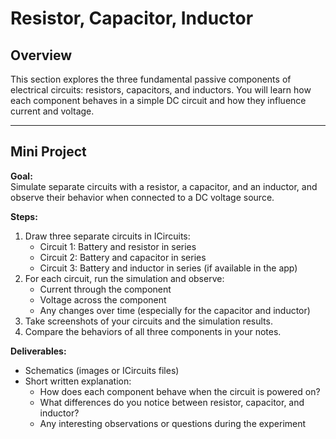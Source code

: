 # Resistor, Capacitor, Inductor

## Overview

This section explores the three fundamental passive components of electrical circuits: resistors, capacitors, and inductors. You will learn how each component behaves in a simple DC circuit and how they influence current and voltage.

---

## Mini Project

**Goal:**  
Simulate separate circuits with a resistor, a capacitor, and an inductor, and observe their behavior when connected to a DC voltage source.

**Steps:**

1. Draw three separate circuits in ICircuits:
    - Circuit 1: Battery and resistor in series
    - Circuit 2: Battery and capacitor in series
    - Circuit 3: Battery and inductor in series (if available in the app)
2. For each circuit, run the simulation and observe:
    - Current through the component
    - Voltage across the component
    - Any changes over time (especially for the capacitor and inductor)
3. Take screenshots of your circuits and the simulation results.
4. Compare the behaviors of all three components in your notes.

**Deliverables:**
- Schematics (images or ICircuits files)
- Short written explanation:
    - How does each component behave when the circuit is powered on?
    - What differences do you notice between resistor, capacitor, and inductor?
    - Any interesting observations or questions during the experiment